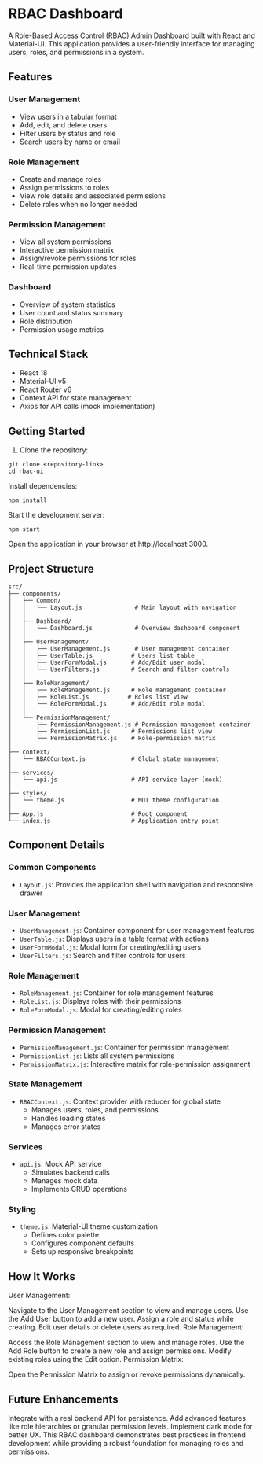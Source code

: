 # RBAC Dashboard

A Role-Based Access Control (RBAC) Admin Dashboard built with React and Material-UI. This application provides a user-friendly interface for managing users, roles, and permissions in a system.

## Features

### User Management
- View users in a tabular format
- Add, edit, and delete users
- Filter users by status and role
- Search users by name or email

### Role Management
- Create and manage roles
- Assign permissions to roles
- View role details and associated permissions
- Delete roles when no longer needed

### Permission Management
- View all system permissions
- Interactive permission matrix
- Assign/revoke permissions for roles
- Real-time permission updates

### Dashboard
- Overview of system statistics
- User count and status summary
- Role distribution
- Permission usage metrics

## Technical Stack

- React 18
- Material-UI v5
- React Router v6
- Context API for state management
- Axios for API calls (mock implementation)

## Getting Started

1. Clone the repository:

```
git clone <repository-link>
cd rbac-ui
```

Install dependencies:
```
npm install
```

Start the development server:
```
npm start
```

Open the application in your browser at http://localhost:3000.

## Project Structure

```
src/
├── components/
│   ├── Common/
│   │   └── Layout.js               # Main layout with navigation
│   │
│   ├── Dashboard/
│   │   └── Dashboard.js            # Overview dashboard component
│   │
│   ├── UserManagement/
│   │   ├── UserManagement.js       # User management container
│   │   ├── UserTable.js           # Users list table
│   │   ├── UserFormModal.js       # Add/Edit user modal
│   │   └── UserFilters.js         # Search and filter controls
│   │
│   ├── RoleManagement/
│   │   ├── RoleManagement.js      # Role management container
│   │   ├── RoleList.js           # Roles list view
│   │   └── RoleFormModal.js       # Add/Edit role modal
│   │
│   └── PermissionManagement/
│       ├── PermissionManagement.js # Permission management container
│       ├── PermissionList.js      # Permissions list view
│       └── PermissionMatrix.js    # Role-permission matrix
│
├── context/
│   └── RBACContext.js             # Global state management
│
├── services/
│   └── api.js                     # API service layer (mock)
│
├── styles/
│   └── theme.js                   # MUI theme configuration
│
├── App.js                         # Root component
└── index.js                       # Application entry point
```

## Component Details

### Common Components
- `Layout.js`: Provides the application shell with navigation and responsive drawer

### User Management
- `UserManagement.js`: Container component for user management features
- `UserTable.js`: Displays users in a table format with actions
- `UserFormModal.js`: Modal form for creating/editing users
- `UserFilters.js`: Search and filter controls for users

### Role Management
- `RoleManagement.js`: Container for role management features
- `RoleList.js`: Displays roles with their permissions
- `RoleFormModal.js`: Modal for creating/editing roles

### Permission Management
- `PermissionManagement.js`: Container for permission management
- `PermissionList.js`: Lists all system permissions
- `PermissionMatrix.js`: Interactive matrix for role-permission assignment

### State Management
- `RBACContext.js`: Context provider with reducer for global state
  - Manages users, roles, and permissions
  - Handles loading states
  - Manages error states

### Services
- `api.js`: Mock API service
  - Simulates backend calls
  - Manages mock data
  - Implements CRUD operations

### Styling
- `theme.js`: Material-UI theme customization
  - Defines color palette
  - Configures component defaults
  - Sets up responsive breakpoints

## How It Works
User Management:

Navigate to the User Management section to view and manage users.
Use the Add User button to add a new user. Assign a role and status while creating.
Edit user details or delete users as required.
Role Management:

Access the Role Management section to view and manage roles.
Use the Add Role button to create a new role and assign permissions.
Modify existing roles using the Edit option.
Permission Matrix:

Open the Permission Matrix to assign or revoke permissions dynamically.

## Future Enhancements
Integrate with a real backend API for persistence.
Add advanced features like role hierarchies or granular permission levels.
Implement dark mode for better UX.
This RBAC dashboard demonstrates best practices in frontend development while providing a robust foundation for managing roles and permissions.